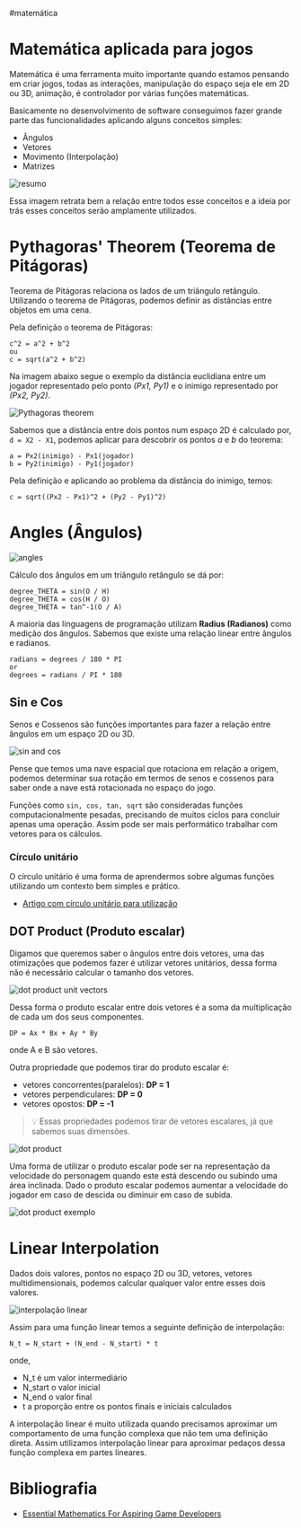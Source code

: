 #matemática

# Matemática aplicada para jogos

Matemática é uma ferramenta muito importante quando estamos pensando em criar jogos, todas as interações, manipulação do espaço seja ele em 2D ou 3D, animação, é controlador por várias funções matemáticas.

Basicamente no desenvolvimento de software conseguimos fazer grande parte das funcionalidades aplicando alguns conceitos simples:
 - Ângulos
 - Vetores
 - Movimento (Interpolação)
 - Matrizes

![resumo](math-subjects.PNG)

Essa imagem retrata bem a relação entre todos esse conceitos e a ideia por trás esses conceitos serão amplamente utilizados.

# Pythagoras' Theorem (Teorema de Pitágoras)

Teorema de Pitágoras relaciona os lados de um triângulo retângulo. Utilizando o teorema de Pitágoras, podemos definir as distâncias entre objetos em uma cena.

Pela definição o teorema de Pitágoras:

```
c^2 = a^2 + b^2
ou
c = sqrt(a^2 + b^2)
```

Na imagem abaixo segue o exemplo da distância euclidiana entre um jogador representado pelo ponto *(Px1, Py1)* e o inimigo representado por *(Px2, Py2)*.

![Pythagoras theorem](pythagoras-theorem.PNG)

Sabemos que a distância entre dois pontos num espaço 2D é calculado por, `d = X2 - X1`, podemos aplicar para descobrir os pontos *a* e *b* do teorema:

```
a = Px2(inimigo) - Px1(jogador)
b = Py2(inimigo) - Py1(jogador)
```

Pela definição e aplicando ao problema da distância do inimigo, temos:

```
c = sqrt((Px2 - Px1)^2 + (Py2 - Py1)^2)
```

# Angles (Ângulos)

![angles](angles.png)

Cálculo dos ângulos em um triângulo retângulo se dá por:

```
degree_THETA = sin(O / H)
degree_THETA = cos(H / O)
degree_THETA = tan^-1(O / A)
```

A maioria das linguagens de programação utilizam **Radius (Radianos)** como medição dos ângulos. Sabemos que existe uma relação linear entre ângulos e radianos.

```
radians = degrees / 180 * PI
or
degrees = radians / PI * 180
```

## Sin e Cos

Senos e Cossenos são funções importantes para fazer a relação entre ângulos em um espaço 2D ou 3D.

![sin and cos](sin-cos.PNG)

Pense que temos uma nave espacial que rotaciona em relação a origem, podemos determinar sua rotação em termos de senos e cossenos para saber onde a nave está rotacionada no espaço do jogo.

Funções como `sin, cos, tan, sqrt` são consideradas funções computacionalmente pesadas, precisando de muitos ciclos para concluir apenas uma operação. Assim pode ser mais performático trabalhar com vetores para os cálculos.

### Círculo unitário

O círculo unitário é uma forma de aprendermos sobre algumas funções utilizando um contexto bem simples e prático.

- [Artigo com círculo unitário para utilização](https://www.mathsisfun.com/geometry/unit-circle.html)

## DOT Product (Produto escalar)

Digamos que queremos saber o ângulos entre dois vetores, uma das otimizações que podemos fazer é utilizar vetores unitários, dessa forma não é necessário calcular o tamanho dos vetores.

![dot product unit vectors](dot-product-unit-vectors.PNG)

Dessa forma o produto escalar entre dois vetores é a soma da multiplicação de cada um dos seus componentes.

```
DP = Ax * Bx + Ay * By
```

onde A e B são vetores.

Outra propriedade que podemos tirar do produto escalar é:

- vetores concorrentes(paralelos): **DP = 1**
- vetores perpendiculares: **DP = 0**
- vetores opostos: **DP = -1**

> 💡 Essas propriedades podemos tirar de vetores escalares, já que sabemos suas dimensões.

![dot product](dot-product.PNG)

Uma forma de utilizar o produto escalar pode ser na representação da velocidade do personagem quando este está descendo ou subindo uma área inclinada. Dado o produto escalar podemos aumentar a velocidade do jogador em caso de descida ou diminuir em caso de subida.

![dot product exemplo](dot-product-example.PNG)

# Linear Interpolation

Dados dois valores, pontos no espaço 2D ou 3D, vetores, vetores multidimensionais, podemos calcular qualquer valor entre esses dois valores.

![interpolação linear](linear-interpolation.PNG)

Assim para uma função linear temos a seguinte definição de interpolação:

```
N_t = N_start + (N_end - N_start) * t
```
onde,
 - N_t é um valor intermediário
 - N_start o valor inicial
 - N_end o valor final
 - t a proporção entre os pontos finais e iniciais calculados

A interpolação linear é muito utilizada quando precisamos aproximar um comportamento de uma função complexa que não tem uma definição direta. Assim utilizamos interpolação linear para aproximar pedaços dessa função complexa em partes lineares.

# Bibliografia

- [Essential Mathematics For Aspiring Game Developers](https://www.youtube.com/watch?v=DPfxjQ6sqrc&list=PLK9v9ebk627fEHJOVLR0xku-iYenE8m8X&index=11)
